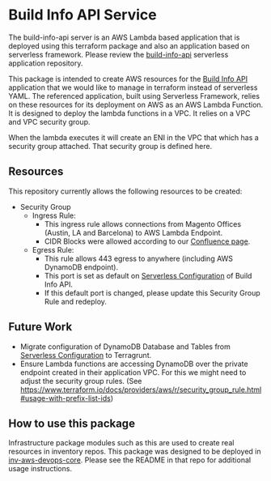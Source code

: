# Build Info API Service

The build-info-api server is an AWS Lambda based application that is deployed using this terraform package and also an application based on serverless framework. Please review the [build-info-api](https://github.com/magento/build-info-api) serverless application repository.

This package is intended to create AWS resources for the [Build Info API](https://github.com/magento/build-info-api) application that we would like to manage in terraform instead of serverless YAML. The referenced application, built using Serverless Framework, relies on these resources for its deployment on AWS as an AWS Lambda Function. It is designed to deploy the lambda functions in a VPC. It relies on a VPC and VPC security group.

When the lambda executes it will create an ENI in the VPC that which has a security group attached. That security group is defined here.

## Resources

This repository currently allows the following resources to be created:

- Security Group
  - Ingress Rule:
    - This ingress rule allows connections from Magento Offices (Austin, LA and Barcelona) to AWS Lambda Endpoint.
    - CIDR Blocks were allowed according to our [Confluence page](https://wiki.corp.magento.com/pages/viewpage.action?spaceKey=SUP&title=List+of+Magento%27s+Dedicated+IPs).
  - Egress Rule:
    - This rule allows 443 egress to anywhere (including AWS DynamoDB endpoint).
    - This port is set as default on [Serverless Configuration](https://github.com/magento/build-info-api) of Build Info API. 
    - If this default port is changed, please update this Security Group Rule and redeploy.

## Future Work

- Migrate configuration of DynamoDB Database and Tables from [Serverless Configuration](https://github.com/magento/build-info-api) to Terragrunt.
- Ensure Lambda functions are accessing DynamoDB over the private endpoint created in their application VPC. For this we might need to adjust the security group rules. (See https://www.terraform.io/docs/providers/aws/r/security_group_rule.html#usage-with-prefix-list-ids)

## How to use this package

Infrastructure package modules such as this are used to create real resources in inventory repos. This package was designed to be deployed in [inv-aws-devops-core](https://github.com/magento/inv-aws-devops-core/tree/master/prod/us-east-1). Please see the README in that repo for additional usage instructions.
